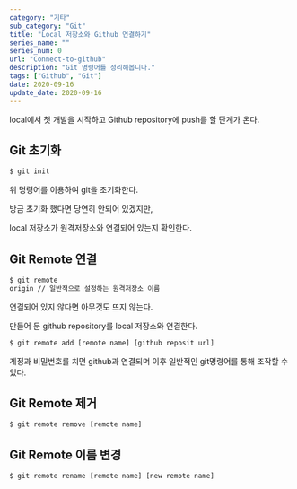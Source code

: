 ```yaml
---
category: "기타"
sub_category: "Git"
title: "Local 저장소와 Github 연결하기"
series_name: ""
series_num: 0
url: "Connect-to-github"
description: "Git 명령어를 정리해봅니다."
tags: ["Github", "Git"]
date: 2020-09-16
update_date: 2020-09-16
---
```


local에서 첫 개발을 시작하고 Github repository에 push를 할 단계가 온다.

## Git 초기화

```bash
$ git init
```

위 명령어를 이용하여 git을 초기화한다.

방금 초기화 했다면 당연히 안되어 있겠지만, 
 
local 저장소가 원격저장소와 연결되어 있는지 확인한다. 

## Git Remote 연결

```bash
$ git remote
origin // 일반적으로 설정하는 원격저장소 이름
```

연결되어 있지 않다면 아무것도 뜨지 않는다.

만들어 둔 github repository를 local 저장소와 연결한다.

```bash
$ git remote add [remote name] [github reposit url]
```

계정과 비밀번호를 치면 github과 연결되며 이후 일반적인 git명령어를 통해 조작할 수 있다.

## Git Remote 제거

```bash
$ git remote remove [remote name]
```

## Git Remote 이름 변경

```bash
$ git remote rename [remote name] [new remote name]
```
